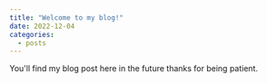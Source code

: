 ```yaml
---
title: "Welcome to my blog!"
date: 2022-12-04
categories:
  - posts
---
```


You'll find my blog post here in the future thanks for being patient.